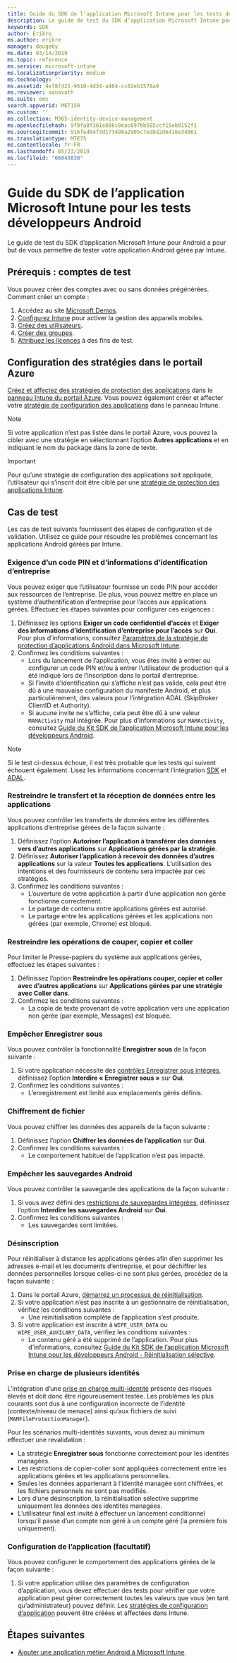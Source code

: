 ```yaml
---
title: Guide du SDK de l’application Microsoft Intune pour les tests développeurs Android
description: Le guide de test du SDK d’application Microsoft Intune pour Android vous permet de tester votre application Android gérée par Intune.
keywords: SDK
author: Erikre
ms.author: erikre
manager: dougeby
ms.date: 03/14/2019
ms.topic: reference
ms.service: microsoft-intune
ms.localizationpriority: medium
ms.technology: ''
ms.assetid: 4ef8f421-9610-4d34-a464-cc02eb1578a9
ms.reviewer: aanavath
ms.suite: ems
search.appverid: MET150
ms.custom: ''
ms.collection: M365-identity-device-management
ms.openlocfilehash: 9f8fa8f361e886c8eac697bb585ccf15eb9152f1
ms.sourcegitcommit: 916fed64f3d173498a2905c7ed8d2d6416e34061
ms.translationtype: MTE75
ms.contentlocale: fr-FR
ms.lasthandoff: 05/23/2019
ms.locfileid: "66043838"
---
```

# <a name="microsoft-intune-app-sdk-for-android-developers-testing-guide"></a>Guide du SDK de l’application Microsoft Intune pour les tests développeurs Android

Le guide de test du SDK d’application Microsoft Intune pour Android a pour but de vous permettre de tester votre application Android gérée par Intune.  

## <a name="prerequisite-test-accounts"></a>Prérequis : comptes de test
Vous pouvez créer des comptes avec ou sans données prégénérées. Comment créer un compte :
1. Accédez au site [Microsoft Demos](https://demos.microsoft.com/environments/create/tenant). 
2. [Configurez Intune](https://docs.microsoft.com/intune/setup-steps) pour activer la gestion des appareils mobiles.
3. [Créez des utilisateurs](https://docs.microsoft.com/intune/users-add).
4. [Créer des groupes](https://docs.microsoft.com/intune/groups-add).
5. [Attribuez les licences](https://docs.microsoft.com/intune/licenses-assign) à des fins de test.


## <a name="azure-portal-policy-configuration"></a>Configuration des stratégies dans le portail Azure
[Créez et affectez des stratégies de protection des applications](https://docs.microsoft.com/intune/app-protection-policies) dans le [panneau Intune du portail Azure](https://portal.azure.com/?feature.customportal=false#blade/Microsoft_Intune_Apps/MainMenu/14/selectedMenuItem/Overview). Vous pouvez également créer et affecter votre [stratégie de configuration des applications](https://docs.microsoft.com/intune/app-configuration-policies-overview) dans le panneau Intune.

> [!NOTE]
> Si votre application n’est pas listée dans le portail Azure, vous pouvez la cibler avec une stratégie en sélectionnant l’option **Autres applications** et en indiquant le nom du package dans la zone de texte.

> [!IMPORTANT]
> Pour qu’une stratégie de configuration des applications soit appliquée, l’utilisateur qui s’inscrit doit être ciblé par une [stratégie de protection des applications Intune](https://docs.microsoft.com/intune/app-protection-policy).

## <a name="test-cases"></a>Cas de test

Les cas de test suivants fournissent des étapes de configuration et de validation. Utilisez ce guide pour résoudre les problèmes concernant les applications Android gérées par Intune.

### <a name="required-pin-and-corporate-credentials"></a>Exigence d’un code PIN et d’informations d’identification d’entreprise

Vous pouvez exiger que l’utilisateur fournisse un code PIN pour accéder aux ressources de l’entreprise. De plus, vous pouvez mettre en place un système d’authentification d’entreprise pour l’accès aux applications gérées. Effectuez les étapes suivantes pour configurer ces exigences :

1. Définissez les options **Exiger un code confidentiel d’accès** et **Exiger des informations d’identification d’entreprise pour l’accès** sur **Oui**. Pour plus d’informations, consultez [Paramètres de la stratégie de protection d’applications Android dans Microsoft Intune](app-protection-policy-settings-android.md#access-requirements).
2. Confirmez les conditions suivantes :
    - Lors du lancement de l’application, vous êtes invité à entrer ou configurer un code PIN et/ou à entrer l’utilisateur de production qui a été indiqué lors de l’inscription dans le portail d’entreprise.
    - Si l’invite d’identification qui s’affiche n’est pas valide, cela peut être dû à une mauvaise configuration du manifeste Android, et plus particulièrement, des valeurs pour l’intégration ADAL (SkipBroker ClientID et Authority).
    - Si aucune invite ne s’affiche, cela peut être dû à une valeur `MAMActivity` mal intégrée. Pour plus d’informations sur `MAMActivity`, consultez [Guide du Kit SDK de l’application Microsoft Intune pour les développeurs Android](app-sdk-android.md).

> [!NOTE] 
> Si le test ci-dessus échoue, il est très probable que les tests qui suivent échouent également. Lisez les informations concernant l’intégration [SDK](app-sdk-android.md##sdk-integration) et [ADAL](app-sdk-android.md#configure-azure-active-directory-authentication-library-adal).

### <a name="restrict-transferring-and-receiving-data-with-other-apps"></a>Restreindre le transfert et la réception de données entre les applications
Vous pouvez contrôler les transferts de données entre les différentes applications d’entreprise gérées de la façon suivante :

1. Définissez l’option **Autoriser l’application à transférer des données vers d’autres applications** sur **Applications gérées par la stratégie**.
2. Définissez **Autoriser l’application à recevoir des données d’autres applications** sur la valeur **Toutes les applications**. L’utilisation des intentions et des fournisseurs de contenu sera impactée par ces stratégies.
3. Confirmez les conditions suivantes :
    - L’ouverture de votre application à partir d’une application non gérée fonctionne correctement.
    - Le partage de contenu entre applications gérées est autorisé.
    - Le partage entre les applications gérées et les applications non gérées (par exemple, Chrome) est bloqué.

### <a name="restrict-cut-copy-and-paste"></a>Restreindre les opérations de couper, copier et coller
Pour limiter le Presse-papiers du système aux applications gérées, effectuez les étapes suivantes :

1. Définissez l’option **Restreindre les opérations couper, copier et coller avec d’autres applications** sur **Applications gérées par une stratégie avec Coller dans**.
2. Confirmez les conditions suivantes :
    - La copie de texte provenant de votre application vers une application non gérée (par exemple, Messages) est bloquée.

### <a name="prevent-save-as"></a>Empêcher **Enregistrer sous**
Vous pouvez contrôler la fonctionnalité **Enregistrer sous** de la façon suivante :

1. Si votre application nécessite des [contrôles Enregistrer sous intégrés](app-sdk-android.md#example-determine-if-saving-to-device-or-cloud-storage-is-permitted), définissez l’option **Interdire « Enregistrer sous »** sur **Oui**.
2. Confirmez les conditions suivantes :
    - L’enregistrement est limité aux emplacements gérés définis.

### <a name="file-encryption"></a>Chiffrement de fichier
Vous pouvez chiffrer les données des appareils de la façon suivante :

1. Définissez l’option **Chiffrer les données de l’application** sur **Oui**.
2. Confirmez les conditions suivantes :
    - Le comportement habituel de l’application n’est pas impacté.

### <a name="prevent-android-backups"></a>Empêcher les sauvegardes Android
Vous pouvez contrôler la sauvegarde des applications de la façon suivante :

1. Si vous avez défini des [restrictions de sauvegardes intégrées](app-sdk-android.md#protecting-backup-data), définissez l’option **Interdire les sauvegardes Android** sur **Oui**.
2. Confirmez les conditions suivantes :
    - Les sauvegardes sont limitées.

### <a name="unenrollment"></a>Désinscription
Pour réinitialiser à distance les applications gérées afin d’en supprimer les adresses e-mail et les documents d’entreprise, et pour déchiffrer les données personnelles lorsque celles-ci ne sont plus gérées, procédez de la façon suivante :

1. Dans le portail Azure, [démarrez un processus de réinitialisation](https://docs.microsoft.com/intune/apps-selective-wipe).
2. Si votre application n’est pas inscrite à un gestionnaire de réinitialisation, vérifiez les conditions suivantes :
    - Une réinitialisation complète de l’application s’est produite.
3. Si votre application est inscrite à `WIPE_USER_DATA` ou `WIPE_USER_AUXILARY_DATA`, vérifiez les conditions suivantes :
    - Le contenu géré a été supprimé de l’application. Pour plus d’informations, consultez [Guide du Kit SDK de l’application Microsoft Intune pour les développeurs Android - Réinitialisation sélective](app-sdk-android.md#selective-wipe).

### <a name="multi-identity"></a>Prise en charge de plusieurs identités
L’intégration d’une [prise en charge multi-identité](app-sdk-android.md#multi-identity-optional) présente des risques élevés et doit donc être rigoureusement testée. Les problèmes les plus courants sont dus à une configuration incorrecte de l’identité (contexte/niveau de menace) ainsi qu’aux fichiers de suivi (`MAMFileProtectionManager`).

Pour les scénarios multi-identités suivants, vous devez au minimum effectuer une revalidation :

- La stratégie **Enregistrer sous** fonctionne correctement pour les identités managées.
- Les restrictions de copier-coller sont appliquées correctement entre les applications gérées et les applications personnelles.
- Seules les données appartenant à l’identité managée sont chiffrées, et les fichiers personnels ne sont pas modifiés.
- Lors d’une désinscription, la réinitialisation sélective supprime uniquement les données des identités managées.
- L’utilisateur final est invité à effectuer un lancement conditionnel lorsqu’il passe d’un compte non géré à un compte géré (la première fois uniquement).

### <a name="app-configuration-optional"></a>Configuration de l’application (facultatif)
Vous pouvez configurer le comportement des applications gérées de la façon suivante :

1. Si votre application utilise des paramètres de configuration d’application, vous devez effectuer des tests pour vérifier que votre application peut gérer correctement toutes les valeurs que vous (en tant qu’administrateur) pouvez définir. Les [stratégies de configuration d’application](https://docs.microsoft.com/intune/app-configuration-policies-overview) peuvent être créées et affectées dans Intune.

## <a name="next-steps"></a>Étapes suivantes

- [Ajouter une application métier Android à Microsoft Intune](lob-apps-android.md).
